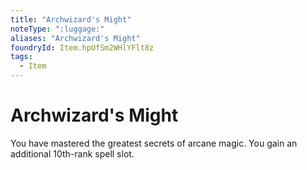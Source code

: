 ```yaml
---
title: "Archwizard's Might"
noteType: ":luggage:"
aliases: "Archwizard's Might"
foundryId: Item.hpUfSm2WHlYFlt8z
tags:
  - Item
---
```


# Archwizard's Might

You have mastered the greatest secrets of arcane magic. You gain an additional 10th-rank spell slot.
